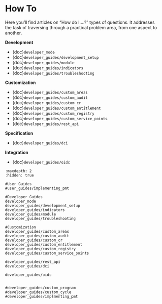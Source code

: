 # How To

Here you’ll find articles on “How do I….?” types of questions. It addresses the task of traversing through a practical problem area, from one aspect to another.

**Development**

- {doc}`developer_mode`
- {doc}`developer_guides/development_setup`
- {doc}`developer_guides/module`
- {doc}`developer_guides/indicators`
- {doc}`developer_guides/troubleshooting`

**Customization**

- {doc}`developer_guides/custom_areas`
- {doc}`developer_guides/custom_audit`
- {doc}`developer_guides/custom_cr`
- {doc}`developer_guides/custom_entitlement`
- {doc}`developer_guides/custom_registry`
- {doc}`developer_guides/custom_service_points`
- {doc}`developer_guides/rest_api`

**Specification**

- {doc}`developer_guides/dci`

**Integration**

- {doc}`developer_guides/oidc`

```{toctree}
:maxdepth: 2
:hidden: true

#User Guides
#user_guides/implementing_pmt

#Developer Guides
developer_mode
developer_guides/development_setup
developer_guides/indicators
developer_guides/module
developer_guides/troubleshooting

#Customization
developer_guides/custom_areas
developer_guides/custom_audit
developer_guides/custom_cr
developer_guides/custom_entitlement
developer_guides/custom_registry
developer_guides/custom_service_points

developer_guides/rest_api
developer_guides/dci

developer_guides/oidc


#developer_guides/custom_program
#developer_guides/custom_cycle
#developer_guides/implmenting_pmt
```
